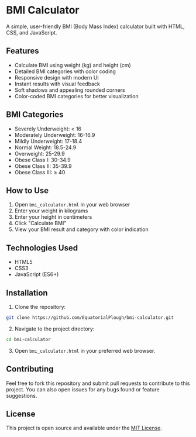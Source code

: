 ﻿# BMI Calculator

A simple, user-friendly BMI (Body Mass Index) calculator built with HTML, CSS, and JavaScript.

## Features

- Calculate BMI using weight (kg) and height (cm)
- Detailed BMI categories with color coding
- Responsive design with modern UI
- Instant results with visual feedback
- Soft shadows and appealing rounded corners
- Color-coded BMI categories for better visualization

## BMI Categories

- Severely Underweight: < 16
- Moderately Underweight: 16-16.9
- Mildly Underweight: 17-18.4
- Normal Weight: 18.5-24.9
- Overweight: 25-29.9
- Obese Class I: 30-34.9
- Obese Class II: 35-39.9
- Obese Class III: ≥ 40

## How to Use

1. Open `bmi_calculator.html` in your web browser
2. Enter your weight in kilograms
3. Enter your height in centimeters
4. Click "Calculate BMI"
5. View your BMI result and category with color indication

## Technologies Used

- HTML5
- CSS3
- JavaScript (ES6+)

## Installation

1. Clone the repository:
```bash
git clone https://github.com/EquatorialPlough/bmi-calculator.git
```

2. Navigate to the project directory:
```bash
cd bmi-calculator
```

3. Open `bmi_calculator.html` in your preferred web browser.

## Contributing

Feel free to fork this repository and submit pull requests to contribute to this project. You can also open issues for any bugs found or feature suggestions.

## License

This project is open source and available under the [MIT License](LICENSE). 
